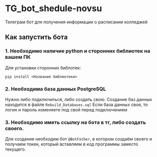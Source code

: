 # TG_bot_shedule-novsu
Телеграм бот для получения информации о расписании колледжей

## Как запустить бота
### 1. Необходимо наличие python и сторонних библиотек на вашем ПК
Для установки сторонних библотек: 
```
pip install <Название библиотеки>
```

### 2. Необходима база данных PostgreSQL
Нужно либо подключиться, либо создать свою. Создание баз данных находится в файле `Rebuild_Databases.sql`
Если база данных своя, то логин и пароль изменяете под свой перед подключением

### 3. Необходимо иметь ссылку на бота в тг, либо создать своего. 
Для создания необходим бот `@BotFather`, в котором создаём своего и получаем токен, который вставляем в код программы заместо текущего. 